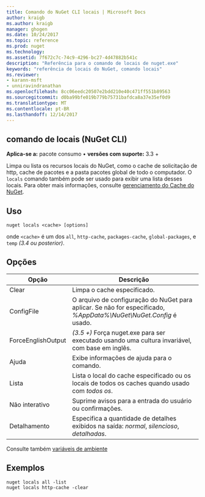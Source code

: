 ```yaml
---
title: Comando do NuGet CLI locais | Microsoft Docs
author: kraigb
ms.author: kraigb
manager: ghogen
ms.date: 10/24/2017
ms.topic: reference
ms.prod: nuget
ms.technology: 
ms.assetid: 7f672c7c-74c9-4296-bc27-4d47882b541c
description: "Referência para o comando de locais de nuget.exe"
keywords: "referência de locais do NuGet, comando locais"
ms.reviewer:
- karann-msft
- unniravindranathan
ms.openlocfilehash: 8cc06eedc20507e2bdd210e40c471ff551b89563
ms.sourcegitcommit: d0ba99bfe019b779b75731bafdca8a37e35ef0d9
ms.translationtype: MT
ms.contentlocale: pt-BR
ms.lasthandoff: 12/14/2017
---
```

## <a name="locals-command-nuget-cli"></a>comando de locais (NuGet CLI)

**Aplica-se a:** pacote consumo &bullet; **versões com suporte:** 3.3 +

Limpa ou lista os recursos locais do NuGet, como o cache de solicitação de http, cache de pacotes e a pasta pacotes global de todo o computador. O `locals` comando também pode ser usado para exibir uma lista desses locais. Para obter mais informações, consulte [gerenciamento do Cache do NuGet](../consume-packages/managing-the-nuget-cache.md).

## <a name="usage"></a>Uso

```
nuget locals <cache> [options]
```

onde `<cache>` é um dos `all`, `http-cache`, `packages-cache`, `global-packages`, e `temp` *(3.4 ou posterior)*.

## <a name="options"></a>Opções

| Opção | Descrição |
| --- | --- |
| Clear | Limpa o cache especificado. |
| ConfigFile | O arquivo de configuração do NuGet para aplicar. Se não for especificado, *%AppData%\NuGet\NuGet.Config* é usado. |
| ForceEnglishOutput | *(3.5 +)*  Força nuget.exe para ser executado usando uma cultura invariável, com base em inglês. |
| Ajuda | Exibe informações de ajuda para o comando. |
| Lista | Lista o local do cache especificado ou os locais de todos os caches quando usado com *todos os*. |
| Não interativo | Suprime avisos para a entrada do usuário ou confirmações. |
| Detalhamento | Especifica a quantidade de detalhes exibidos na saída: *normal*, *silencioso*, *detalhadas*. |

Consulte também [variáveis de ambiente](cli-ref-environment-variables.md)

## <a name="examples"></a>Exemplos

```
nuget locals all -list
nuget locals http-cache -clear
```
